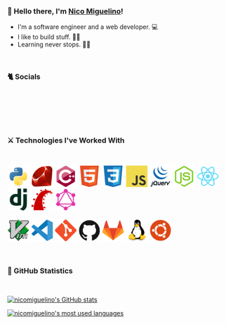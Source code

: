 ### 🦄 Hello there, I'm [Nico Miguelino][6]!

- I'm a software engineer and a web developer. 💻
- I like to build stuff. 🔨✨
- Learning never stops. 🏃‍♂

<br>


### 🐈 Socials

<br>

[<img alt="" src="https://img.shields.io/badge/LinkedIn-0077B5?style=for-the-badge&logo=linkedin&logoColor=white">][4]
[<img alt="" src="https://img.shields.io/badge/GitHub-100000?style=for-the-badge&logo=github&logoColor=white">][5]

<br>


### ⚔️ Technologies I've Worked With

<br>

<p align="left">
  <img src="https://github.com/devicons/devicon/blob/master/icons/python/python-original.svg" alt="Python" width="50" height="50"/>
  <img src="https://github.com/devicons/devicon/blob/master/icons/ruby/ruby-original.svg" alt="Ruby" width="50" height="50"/>
  <img src="https://github.com/devicons/devicon/blob/master/icons/cplusplus/cplusplus-original.svg" alt="C++" width="50" height="50"/>
  <img src="https://github.com/devicons/devicon/blob/master/icons/html5/html5-original.svg" alt="HTML5" width="50" height="50"/>
  <img src="https://github.com/devicons/devicon/blob/master/icons/css3/css3-original.svg" alt="CSS3" width="50" height="50"/>
  <img src="https://github.com/devicons/devicon/blob/master/icons/javascript/javascript-original.svg" alt="JS" width="50" height="50"/>
  <img src="https://github.com/devicons/devicon/blob/master/icons/jquery/jquery-original-wordmark.svg" alt="JQuery" width="50" height="50"/>
  <img src="https://github.com/devicons/devicon/blob/master/icons/nodejs/nodejs-original.svg" alt="NodeJS" width="50" height="50"/>
  <img src="https://github.com/devicons/devicon/blob/master/icons/react/react-original.svg" alt="React" width="50" height="50"/>
  <img src="https://github.com/devicons/devicon/blob/master/icons/django/django-plain.svg" alt="Django" width="50" height="50"/>
  <img src="https://github.com/devicons/devicon/blob/master/icons/rails/rails-plain.svg" alt="Ruby on Rails" width="50" height="50"/>
  <img src="https://github.com/devicons/devicon/blob/master/icons/graphql/graphql-plain.svg" alt="GraphQL" width="50" height="50"/>
  <br><br>
  <img src="https://github.com/devicons/devicon/blob/master/icons/vim/vim-original.svg" alt="Vim" width="50" height="50"/>
  <img src="https://github.com/devicons/devicon/blob/master/icons/vscode/vscode-original.svg" alt="Vim" width="50" height="50"/>
  <img src="https://github.com/devicons/devicon/blob/master/icons/git/git-original.svg" alt="Git" width="50" height="50"/>
  <img src="https://github.com/devicons/devicon/blob/master/icons/github/github-original.svg" alt="GitHub" width="50" height="50"/>
  <img src="https://github.com/devicons/devicon/blob/master/icons/gitlab/gitlab-original.svg" alt="GitLab" width="50" height="50"/>
  <img src="https://github.com/devicons/devicon/blob/master/icons/linux/linux-original.svg" alt="Linux" width="50" height="50"/>
  <img src="https://github.com/devicons/devicon/blob/master/icons/ubuntu/ubuntu-plain.svg" alt="Ubuntu" width="50" height="50"/>
</p>

<br>


### 📜 GitHub Statistics

<br>
  
[![nicomiguelino's GitHub stats][2]][1]

[![nicomiguelino's most used languages][3]][1]
  
<br>



<!--  Link References  -->

[1]: https://github.com/anuraghazra/github-readme-stats
[2]: https://github-readme-stats.vercel.app/api?username=nicomiguelino&show_icons=true&theme=buefy&count_private=true&include_all_commits=true
[3]: https://github-readme-stats.vercel.app/api/top-langs/?username=nicomiguelino&layout=compact&theme=buefy&hide=php,html,css
[4]: https://www.linkedin.com/in/nico-miguelino-640565122/
[5]: https://github.com/nicomiguelino
[6]: https://nicomiguelino.github.io/about/
